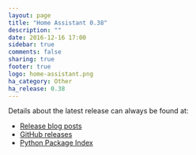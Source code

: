```yaml
---
layout: page
title: "Home Assistant 0.38"
description: ""
date: 2016-12-16 17:00
sidebar: true
comments: false
sharing: true
footer: true
logo: home-assistant.png
ha_category: Other
ha_release: 0.38
---
```


Details about the latest release can always be found at:

- [Release blog posts](https://home-assistant.io/blog/categories/release-notes/)
- [GitHub releases](https://github.com/home-assistant/home-assistant/releases)
- [Python Package Index](https://pypi.python.org/pypi/homeassistant/)
